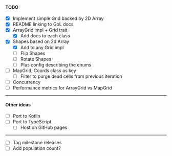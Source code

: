 
#### TODO
- [x] Implement simple Grid backed by 2D Array 
- [x] README linking to GoL docs
- [x] ArrayGrid impl + Grid trait
    - [x] Add docs to each class
- [x] Shapes based on 2d Array
    - [x] Add to any Grid impl
    - [ ] Flip Shapes
    - [ ] Rotate Shapes
    - [ ] Plus config describing the enums
- [ ] MapGrid, Coords class as key
    - [ ] Filter to purge dead cells from previous iteration
- [ ] Concurrency
- [ ] Performance metrics for ArrayGrid vs MapGrid
---
#### Other ideas 
- [ ] Port to Kotlin
- [ ] Port to TypeScript
    - [ ] Host on GitHub pages
---
- [ ] Tag milestone releases
- [ ] Add population count?
